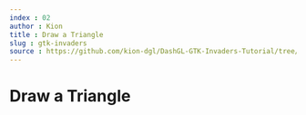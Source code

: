 ```yaml
---
index : 02
author : Kion
title : Draw a Triangle
slug : gtk-invaders
source : https://github.com/kion-dgl/DashGL-GTK-Invaders-Tutorial/tree/master/02_Draw_A_Triangle
---
```

# Draw a Triangle
